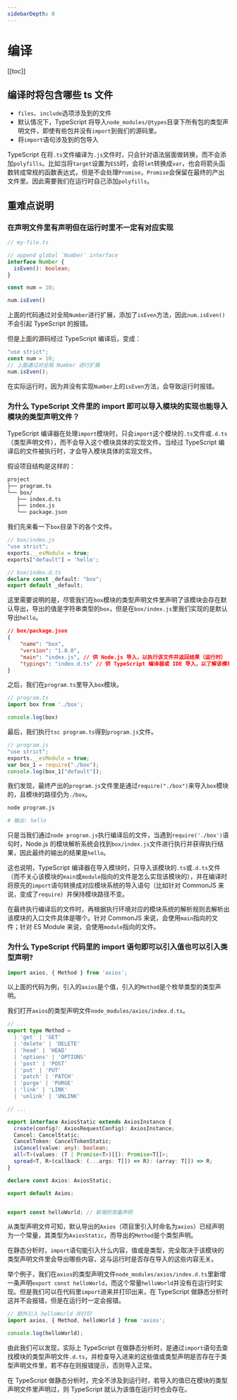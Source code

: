 ```yaml
---
sidebarDepth: 0
---
```


# 编译

[[toc]]

## 编译时将包含哪些 ts 文件

- `files`、`include`选项涉及到的文件
- 默认情况下，TypeScript 将导入`node_modules/@types`目录下所有包的类型声明文件，即使有些包并没有`import`到我们的源码里。
- 将`import`语句涉及到的包导入

TypeScript 在将`.ts`文件编译为`.js`文件时，只会针对语法层面做转换，而不会添加`polyfills`。比如当将`target`设置为`ES5`时，会将`let`转换成`var`，也会将箭头函数转成常规的函数表达式，但是不会处理`Promise`，`Promise`会保留在最终的产出文件里。因此需要我们在运行时自己添加`polyfills`。

## 重难点说明

### 在声明文件里有声明但在运行时里不一定有对应实现

```ts
// my-file.ts

// append global `Number` interface
interface Number {
  isEven(): boolean;
}

const num = 10;

num.isEven()
```

上面的代码通过对全局`Number`进行扩展，添加了`isEven`方法，因此`num.isEven()`不会引起 TypeScript 的报错。

但是上面的源码经过 TypeScript 编译后，变成：

```js
"use strict";
const num = 10;
// 上面通过对全局 Number 进行扩展
num.isEven();
```

在实际运行时，因为并没有实现`Number`上的`isEven`方法，会导致运行时报错。

### 为什么 TypeScript 文件里的 import 即可以导入模块的实现也能导入模块的类型声明文件？

TypeScript 编译器在处理`import`模块时，只会`import`这个模块的`.ts`文件或`.d.ts`（类型声明文件），而不会导入这个模块具体的实现文件。当经过 TypeScript 编译后的文件被执行时，才会导入模块具体的实现文件。

假设项目结构是这样的：

```txt
project
├── program.ts
└── box/
   ├── index.d.ts
   ├── index.js
   └── package.json
```

我们先来看一下`box`目录下的各个文件。

```js
// box/index.js
"use strict";
exports.__esModule = true;
exports["default"] = 'hello';
```

```ts
// box/index.d.ts
declare const _default: "box";
export default _default;
```

这里需要说明的是，尽管我们在`box`模块的类型声明文件里声明了该模块会存在默认导出，导出的值是字符串类型的`box`，但是在`box/index.js`里我们实现的是默认导出`hello`。

```json
// box/package.json
{
    "name": "box",
    "version": "1.0.0",
    "main": "index.js", // 供 Node.js 导入，以执行该文件并返回结果（运行时）
    "typings": "index.d.ts" // 供 TypeScript 编译器或 IDE 导入，以了解该模块的 API（静态分析）
}
```

之后，我们在`program.ts`里导入`box`模块。

```ts
// program.ts
import box from './box';

console.log(box)
```

最后，我们执行`tsc program.ts`得到`program.js`文件。

```js
// program.js
"use strict";
exports.__esModule = true;
var box_1 = require("./box");
console.log(box_1["default"]);
```

我们发现，最终产出的`program.js`文件里是通过`require("./box")`来导入`box`模块的，且模块的路径仍为`./box`。

```sh
node program.js

# 输出: hello
```

只是当我们通过`node program.js`执行编译后的文件，当遇到`require('./box')`语句时，Node.js 的模块解析系统会找到`box/index.js`文件进行执行并获得执行结果，因此最终的输出的结果是`hello`。

这也说明，TypeScript 编译器在导入模块时，只导入该模块的`.ts`或`.d.ts`文件（而不关心该模块的`main`或`module`指向的文件是怎么实现该模块的），并在编译时将原先的`import`语句转换成对应模块系统的导入语句（比如针对 CommonJS 来说，变成了`require`）并保持模块路径不变。

在最终执行编译后的文件时，再根据执行环境对应的模块系统的解析规则去解析出该模块的入口文件具体是哪个。针对 CommonJS 来说，会使用`main`指向的文件；针对 ES Module 来说，会使用`module`指向的文件。

### 为什么 TypeScript 代码里的 import 语句即可以引入值也可以引入类型声明?

```ts
import axios, { Method } from 'axios';
```

以上面的代码为例，引入的`axios`是个值，引入的`Method`是个枚举类型的类型声明。

我们打开`axios`的类型声明文件`node_modules/axios/index.d.ts`。

```ts
// ...
export type Method =
  | 'get' | 'GET'
  | 'delete' | 'DELETE'
  | 'head' | 'HEAD'
  | 'options' | 'OPTIONS'
  | 'post' | 'POST'
  | 'put' | 'PUT'
  | 'patch' | 'PATCH'
  | 'purge' | 'PURGE'
  | 'link' | 'LINK'
  | 'unlink' | 'UNLINK'

// ...

export interface AxiosStatic extends AxiosInstance {
  create(config?: AxiosRequestConfig): AxiosInstance;
  Cancel: CancelStatic;
  CancelToken: CancelTokenStatic;
  isCancel(value: any): boolean;
  all<T>(values: (T | Promise<T>)[]): Promise<T[]>;
  spread<T, R>(callback: (...args: T[]) => R): (array: T[]) => R;
}

declare const Axios: AxiosStatic;

export default Axios;


export const helloWorld; // 新增的常量声明
```

从类型声明文件可知，默认导出的`Axios`（项目里引入时命名为`axios`）已经声明为一个常量，其类型为`AxiosStatic`，而导出的`Method`是个类型声明。

在静态分析时，`import`语句能引入什么内容，值或是类型，完全取决于该模块的类型声明文件里会导出哪些内容，这与运行时是否存在导入的这些内容无关。

举个例子，我们在`axios`的类型声明文件`node_modules/axios/index.d.ts`里新增一条声明`export const helloWorld`，而这个常量`helloWorld`并没有在运行时实现。但是我们可以在代码里`import`进来并打印出来，在 TypeScript 做静态分析时这并不会报错，但是在运行时一定会报错。

```ts
// 额外引入 helloWorld 并打印
import axios, { Method, helloWorld } from 'axios';

console.log(helloWorld);
```

由此我们可以发现，实际上 TypeScript 在做静态分析时，是通过`import`语句去查找模块的类型声明文件`.d.ts`，并检查导入进来的这些值或类型声明是否存在于类型声明文件里，若不存在则报错提示，否则导入正常。

在 TypeScript 做静态分析时，完全不涉及到运行时，若导入的值已在模块的类型声明文件里声明过，则 TypeScript 就认为该值在运行时也会存在。
